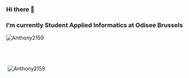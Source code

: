### Hi there 👋
### I’m currently Student Applied Informatics at Odisee Brussels

<p><img align="left" src="https://github-readme-stats.vercel.app/api/top-langs?username=Anthony2159&show_icons=true&locale=en&layout=compact" alt="Anthony2159" /></p>

<br><br>
<br><br>
<p>&nbsp;<img align="center" src="https://github-readme-stats.vercel.app/api?username=Anthony2159&show_icons=true&locale=en" alt="Anthony2159" /></p>

<!--
**Anthony2159/Anthony2159** is a ✨ _special_ ✨ repository because its `README.md` (this file) appears on your GitHub profile.

Here are some ideas to get you started:

- 🔭 I’m currently working on ...
- 🌱 I’m currently learning ...
- 👯 I’m looking to collaborate on ...
- 🤔 I’m looking for help with ...
- 💬 Ask me about ...
- 📫 How to reach me: ...
- 😄 Pronouns: ...
- ⚡ Fun fact: ...
-->

